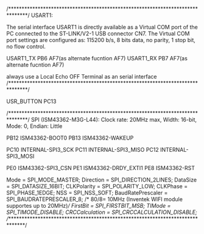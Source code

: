 /*******************************************************************************/ 
USART1:


The serial interface USART1 is directly available as a Virtual COM port of the PC 
connected to the ST-LINK/V2-1 USB connector CN7. The Virtual COM port settings 
are configured as: 115200 b/s, 8 bits data, no parity, 1 stop bit, no flow control.

USART1_TX	PB6	AF7(as alternate fucntion AF7)
USART1_RX	PB7	AF7(as alternate fucntion AF7)

always use a Local Echo OFF Terminal as an serial interface
/*******************************************************************************/ 
 
 USR_BUTTON	PC13
 
/*******************************************************************************/ 
SPI (ISM43362-M3G-L44):
Clock rate: 20MHz max, Width: 16-bit, Mode: 0, Endian: Little

PB12	ISM43362-BOOT0
PB13	ISM43362-WAKEUP

PC10	INTERNAL-SPI3_SCK
PC11	INTERNAL-SPI3_MISO
PC12	INTERNAL-SPI3_MOSI

PE0		ISM43362-SPI3_CSN
PE1		ISM43362-DRDY_EXTI1
PE8		ISM43362-RST

Mode              = SPI_MODE_MASTER;
Direction         = SPI_DIRECTION_2LINES;
DataSize          = SPI_DATASIZE_16BIT;
CLKPolarity       = SPI_POLARITY_LOW;
CLKPhase          = SPI_PHASE_1EDGE;
NSS               = SPI_NSS_SOFT;
BaudRatePrescaler = SPI_BAUDRATEPRESCALER_8; /* 80/8= 10MHz (Inventek WIFI module supportes up to 20MHz)*/
FirstBit          = SPI_FIRSTBIT_MSB;
TIMode            = SPI_TIMODE_DISABLE;
CRCCalculation    = SPI_CRCCALCULATION_DISABLE;
/*******************************************************************************/ 
